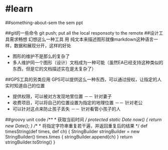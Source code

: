 #learn
=====

##something-about-sem 
the sem ppt

##git的一些命令
git push; put all the local responsoty to the remote
##设计工具需求畅想
幻想这么一种工具 用 纯文本来描述图形就像markdown这种语言一样，数据和展现分开，这样的好处
* 图形的维护不是那么的复杂了
* 多人维护同一个图形（设计）文档成为一种可能（虽然EA已经支持这种类似的东西，但是它的文档描述实在是太复杂了）

##GPS工具的另类应用
GPS可以提供这么一种东西，可以通过授权，让指定的人实时知道自己的位置
* 提供权限，可以被对方发现地里位置 －－ 针对妻子
* 收费项目，可以将自己的位置设置为指定的地理位置 －－ 针对老公
* 可以针对这点来防止孩子丢失 －－ 针对看管小孩子的人

##groovy unit code
    /**
    * 获取当前时间
    */
    protected static Date now() {
        return new Date();
    }
    /**
    * 将指定字符串重复若干遍，并返回重复后的结果
    */
    def timesString(def times, def ch) {
        StringBuilder stringBuilder = new StringBuilder()
        times.times { stringBuilder.append(ch) }
        return stringBuilder.toString()
    }
    
    
    

    
